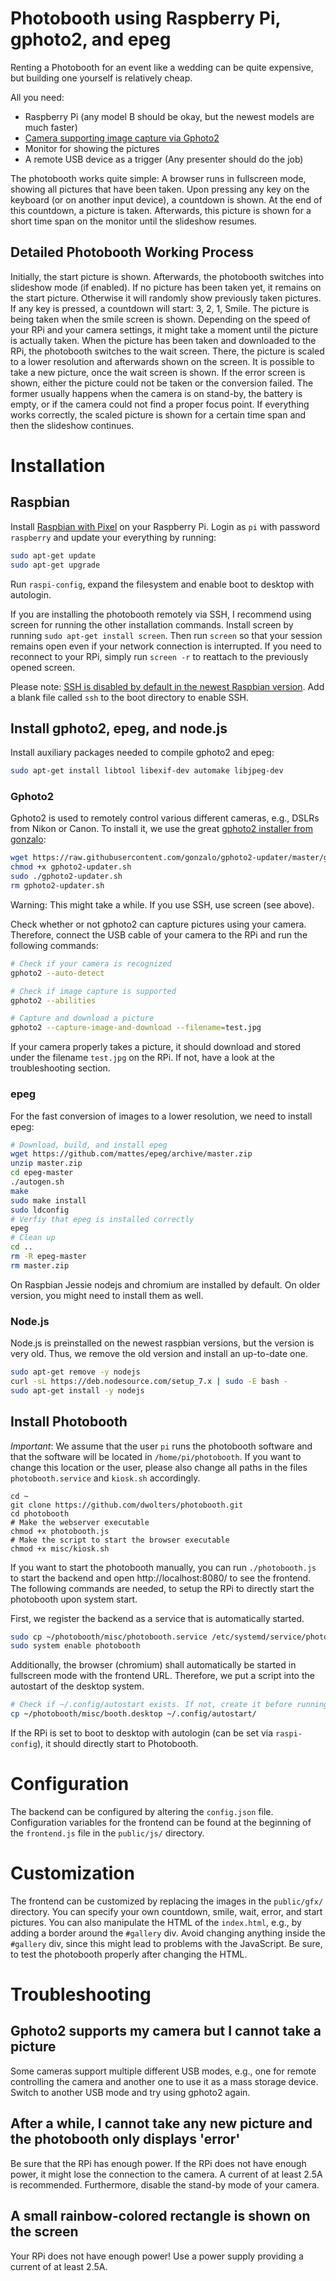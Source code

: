 # Photobooth using Raspberry Pi, gphoto2, and epeg

Renting a Photobooth for an event like a wedding can be quite expensive, but building one yourself is relatively cheap. 

All you need:
- Raspberry Pi (any model B should be okay, but the newest models are much faster)
- [Camera supporting image capture via Gphoto2](http://gphoto.org/proj/libgphoto2/support.php)
- Monitor for showing the pictures
- A remote USB device as a trigger (Any presenter should do the job)

The photobooth works quite simple: A browser runs in fullscreen mode, showing all pictures that have been taken. Upon pressing any key on the keyboard (or on another input device),
a countdown is shown. At the end of this countdown, a picture is taken. Afterwards, this picture is shown for a short time span on the monitor until the slideshow resumes.

## Detailed Photobooth Working Process

Initially, the start picture is shown. Afterwards, the photobooth switches into slideshow mode (if enabled). If no picture has been taken yet, it remains on the start picture.
Otherwise it will randomly show previously taken pictures. If any key is pressed, a countdown will start: 3, 2, 1, Smile. The picture is being taken when the smile screen is shown. 
Depending on the speed of your RPi and your camera settings, it might take a moment until the picture is actually taken. When the picture has been taken and downloaded to the RPi, the photobooth switches to the wait screen. 
There, the picture is scaled to a lower resolution and afterwards shown on the screen.
It is possible to take a new picture, once the wait screen is shown. If the error screen is shown, either the picture could not be taken or the conversion failed. The former usually happens
when the camera is on stand-by, the battery is empty, or if the camera could not find a proper focus point. If everything works correctly, the scaled picture is shown for a certain time span and 
then the slideshow continues.

# Installation

## Raspbian

Install [Raspbian with Pixel](https://www.raspberrypi.org/downloads/raspbian/) on your Raspberry Pi. Login as `pi` with password `raspberry` and update your everything by running:

```sh
sudo apt-get update
sudo apt-get upgrade
```

Run `raspi-config`, expand the filesystem and enable boot to desktop with autologin.

If you are installing the photobooth remotely via SSH, I recommend using screen for running the other installation commands. Install screen by running `sudo apt-get install screen`. Then run `screen` so that your session remains open even if your network connection is interrupted. If you need to reconnect to your RPi, simply run `screen -r` to reattach to the previously opened screen.

Please note: [SSH is disabled by default in the newest Raspbian version](https://www.raspberrypi.org/blog/a-security-update-for-raspbian-pixel/). Add a blank file called `ssh` to the boot directory to enable SSH.

## Install gphoto2, epeg, and node.js

Install auxiliary packages needed to compile gphoto2 and epeg:

```sh
sudo apt-get install libtool libexif-dev automake libjpeg-dev
```

### Gphoto2

Gphoto2 is used to remotely control various different cameras, e.g., DSLRs from Nikon or Canon. To install it, we use the great [gphoto2 installer from gonzalo](https://github.com/gonzalo/gphoto2-updater):

```sh
wget https://raw.githubusercontent.com/gonzalo/gphoto2-updater/master/gphoto2-updater.sh
chmod +x gphoto2-updater.sh
sudo ./gphoto2-updater.sh
rm gphoto2-updater.sh
```

Warning: This might take a while. If you use SSH, use screen (see above).

Check whether or not gphoto2 can capture pictures using your camera. Therefore, connect the USB cable of your camera to the RPi and run the following commands:

```sh
# Check if your camera is recognized
gphoto2 --auto-detect 

# Check if image capture is supported
gphoto2 --abilities

# Capture and download a picture 
gphoto2 --capture-image-and-download --filename=test.jpg
```

If your camera properly takes a picture, it should download and stored under the filename `test.jpg` on the RPi. If not, have a look at the troubleshooting section.


### epeg

For the fast conversion of images to a lower resolution, we need to install epeg:

```sh
# Download, build, and install epeg
wget https://github.com/mattes/epeg/archive/master.zip
unzip master.zip
cd epeg-master
./autogen.sh
make
sudo make install
sudo ldconfig
# Verfiy that epeg is installed correctly
epeg
# Clean up
cd ..
rm -R epeg-master
rm master.zip
```

On Raspbian Jessie nodejs and chromium are installed by default. On older version, you might need to install them as well.

### Node.js

Node.js is preinstalled on the newest raspbian versions, but the version is very old. Thus, we remove the old version and install an up-to-date one.

```sh
sudo apt-get remove -y nodejs
curl -sL https://deb.nodesource.com/setup_7.x | sudo -E bash -
sudo apt-get install -y nodejs
```

## Install Photobooth

*Important*: We assume that the user `pi` runs the photobooth software and that the software will be located in `/home/pi/photobooth`. 
If you want to change this location or the user, please also change all paths in the files `photobooth.service` and `kiosk.sh` accordingly.

```
cd ~
git clone https://github.com/dwolters/photobooth.git
cd photobooth 
# Make the webserver executable
chmod +x photobooth.js
# Make the script to start the browser executable
chmod +x misc/kiosk.sh
```

If you want to start the photobooth manually, you can run `./photobooth.js` to start the backend and open http://localhost:8080/ to see the frontend. 
The following commands are needed, to setup the RPi to directly start the photobooth upon system start.

First, we register the backend as a service that is automatically started.
```sh
sudo cp ~/photobooth/misc/photobooth.service /etc/systemd/service/photobooth.service
sudo system enable photobooth
```

Additionally, the browser (chromium) shall automatically be started in fullscreen mode with the frontend URL. Therefore, we put a script into the autostart of the desktop system.
```sh
# Check if ~/.config/autostart exists. If not, create it before running the next command.
cp ~/photobooth/misc/booth.desktop ~/.config/autostart/
```

If the RPi is set to boot to desktop with autologin (can be set via `raspi-config`), it should directly start to Photobooth.

# Configuration
The backend can be configured by altering the `config.json` file. Configuration variables for the frontend can be found at the beginning of the `frontend.js` file in the `public/js/` directory.

# Customization
The frontend can be customized by replacing the images in the `public/gfx/` directory. You can specify your own countdown, smile, wait, error, and start pictures. You can also manipulate the HTML of the `index.html`, e.g., by adding a border around the `#gallery` div. Avoid changing anything inside the `#gallery` div, since this might lead to problems with the JavaScript. Be sure, to test the photobooth properly after changing the HTML. 

# Troubleshooting

## Gphoto2 supports my camera but I cannot take a picture

Some cameras support multiple different USB modes, e.g., one for remote controlling the camera and another one to use it as a mass storage device. Switch to another USB mode and try using gphoto2 again.
 
## After a while, I cannot take any new picture and the photobooth only displays 'error'

Be sure that the RPi has enough power. If the RPi does not have enough power, it might lose the connection to the camera. A current of at least 2.5A is recommended. Furthermore, disable the stand-by mode of your camera.

## A small rainbow-colored rectangle is shown on the screen

Your RPi does not have enough power! Use a power supply providing a current of at least 2.5A.
